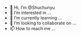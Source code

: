 - 👋 Hi, I’m @Shuchunyu
- 👀 I’m interested in ...
- 🌱 I’m currently learning ...
- 💞️ I’m looking to collaborate on ...
- 📫 How to reach me ...

<!---
Shuchunyu/Shuchunyu is a ✨ special ✨ repository because its `README.md` (this file) appears on your GitHub profile.
You can click the Preview link to take a look at your changes.
--->
